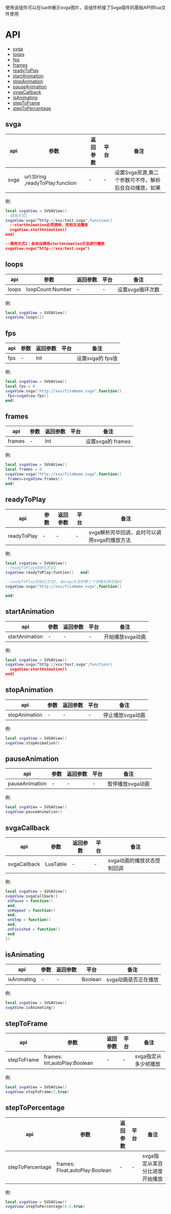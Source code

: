 使用该组件可以在lua中展示svga图片，该组件桥接了Svga插件的基础API供lua文件使用
# API

* [svga ](#svga)
* [loops ](#loops)
* [fps](#fps)
* [frames ](#frames)
* [readyToPlay](#readyToPlay)
* [startAnimation ](#startAnimation)
* [stopAnimation](#stopAnimation)
* [pauseAnimation](#pauseAnimation)
* [svgaCallback ](#svgaCallback)
* [isAnimating ](#isAnimating)
* [stepToFrame](#stepToFrame)
* [stepToPercentage](#stepToPercentage)



## svga
| api  |参数   |返回参数   |平台   |备注|
| ------------ | ------------ | ------------ | ------------ | ------------ |
| svga   |   url:String ,readyToPlay:function |   -| -|   设置Svga资源,第二个参数可不传，解析后会自动播放，如果|


例:
```lua
local svgaView = SVGAView()
--调用方式1
svgaView:svga(“http://xxx/test.svga",function() 
  --startAnimation必须调用，否则无法播放
  svgaView:startAnimation()
end)

--调用方式2：会自动调用startAnimation方法进行播放
svgaView:svga(“http://xxx/test.svga")
```

## loops
| api  |参数   |返回参数   |平台   |备注|
| ------------ | ------------ | ------------ | ------------ | ------------ |
| loops   |   loopCount:Number |   -| -|   设置svga循环次数|

例:
```lua
local svgaView = SVGAView()
svgaView:loops(2)
```

## fps
| api  |参数   |返回参数   |平台   |备注|
| ------------ | ------------ | ------------ | ------------ | ------------ |
| fps   |   -|   Int||   设置svga的 fps值|


例:
```lua
local svgaView = SVGAView()
local fps = 0
svgaView:svga("http://xxx/fileName.svga",function() 
 fps=svgaView:fps()
end)
```

## frames
| api  |参数   |返回参数   |平台   |备注|
| ------------ | ------------ | ------------ | ------------ | ------------ |
| frames   |   -|   Int||   设置svga的 frames|

例:
```lua
local svgaView = SVGAView()
local frames = 0
svgaView:svga("http://xxx/fileName.svga",function() 
 frames=svgaView:frames()
end)
```

## readyToPlay
| api  |参数   |返回参数   |平台   |备注|
| ------------ | ------------ | ------------ | ------------ | ------------ |
| readyToPlay   |   -|   -|-|   svga解析完毕回调，此时可以调用svga的播放方法|

例:
```lua
local svgaView = SVGAView()
--readyToPlay初始化方式1
svgaView:readyToPlay(funtion()   end)

--readyToPlay初始化方式2，由svga方法的第二个参数对其初始化
svgaView:svga("http://xxx/fileName.svga",function() 

end)
```

## startAnimation
| api  |参数   |返回参数   |平台   |备注|
| ------------ | ------------ | ------------ | ------------ | ------------ |
| startAnimation   |   -|   -|-|   开始播放svga动画|

例:
```lua
local svgaView = SVGAView()
svgaView:svga(“http://xxx/test.svga",function() 
  svgaView:startAnimation()
end)
```

## stopAnimation
| api  |参数   |返回参数   |平台   |备注|
| ------------ | ------------ | ------------ | ------------ | ------------ |
| stopAnimation   |   -|   -|-|   停止播放svga动画|

例:
```lua
local svgaView = SVGAView()
svgaView:stopAnimation()
```

## pauseAnimation
| api  |参数   |返回参数   |平台   |备注|
| ------------ | ------------ | ------------ | ------------ | ------------ |
| pauseAnimation   |   -|   -|-|   暂停播放svga动画|

例:
```lua
local svgaView = SVGAView()
svgaView:pauseAnimation()
```

## svgaCallback
| api  |参数   |返回参数   |平台   |备注|
| ------------ | ------------ | ------------ | ------------ | ------------ |
| svgaCallback   |   LuaTable|   -|-|   svga动画的播放状态控制回调|

例:
```lua
local svgaView = SVGAView()
svgaView:svgaCallback({
 onPause = function()
 end,
 onRepeat = function()
 end,
 onStep = function()
 end,
 onFinished = function()
 end
})

```
## isAnimating
| api  |参数   |返回参数   |平台   |备注|
| ------------ | ------------ | ------------ | ------------ | ------------ |
| isAnimating   |   -|   -|Boolean|   svga动画是否正在播放|

例:
```lua
local svgaView = SVGAView()
svgaView:isAnimating()
```
## stepToFrame
| api  |参数   |返回参数   |平台   |备注|
| ------------ | ------------ | ------------ | ------------ | ------------ |
| stepToFrame   | frames: Int,autoPlay:Boolean|   -|-|   svga指定从多少帧播放|

例:
```lua
local svgaView = SVGAView()
svgaView:stepToFrame(2,true)
```

## stepToPercentage
| api  |参数   |返回参数   |平台   |备注|
| ------------ | ------------ | ------------ | ------------ | ------------ |
| stepToPercentage   |   frames: Float,autoPlay:Boolean|   -|-|   svga指定从某百分比进度开始播放|

例:
```lua
local svgaView = SVGAView()
svgaView:stepToPercentage(0.5,true)
```
